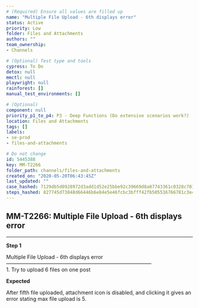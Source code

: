 ```yaml
---
# (Required) Ensure all values are filled up
name: "Multiple File Upload - 6th displays error"
status: Active
priority: Low
folder: Files and Attachments
authors: ""
team_ownership: 
- Channels

# (Optional) Test type and tools
cypress: To Do
detox: null
mmctl: null
playwright: null
rainforest: []
manual_test_environments: []

# (Optional)
component: null
priority_p1_to_p4: P3 - Deep Functions (Do extensive scenarios work?)
location: Files and Attachments
tags: []
labels: 
- se-prod
- files-and-attachments

# Do not change
id: 5445388
key: MM-T2266
folder_path: channels/files-and-attachments
created_on: "2020-05-20T06:43:45Z"
last_updated: ""
case_hashed: 7129db5d0928972d3add1d52e25bbe92c39669d8a07743361c0328c70152b6b9e4cbbe565e09d8167d0f4451245cc5dd
steps_hashed: 827745d73848d66446b6e84e5e46fcbc3bfff42fb505516766781c3e44c5bc786b2e0d4120141f523b7b0df58f15ac94
---
```


## MM-T2266: Multiple File Upload - 6th displays error

---

**Step 1**

Multiple File Upload - 6th displays error\
————————————————————————————\
1\. Try to upload 6 files on one post

**Expected**

After fifth file uploaded, attachment icon is disabled, and clicking it gives an error stating max file upload is 5.
